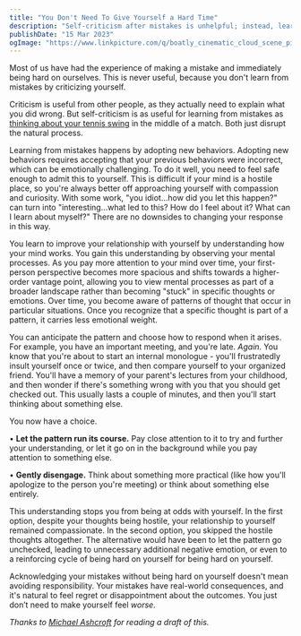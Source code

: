 ```yaml
---
title: "You Don't Need To Give Yourself a Hard Time"
description: "Self-criticism after mistakes is unhelpful; instead, learn from your them by approaching yourself with curiosity."
publishDate: "15 Mar 2023"
ogImage: "https://www.linkpicture.com/q/boatly_cinematic_cloud_scene_pixel_art_1343fd85-cc1d-43da-93f7-3e9e42865de9.png"
---
```



Most of us have had the experience of making a mistake and immediately being hard on ourselves. This is never useful, because you don't learn from mistakes by criticizing yourself.

Criticism is useful from other people, as they actually need to explain what you did wrong. But self-criticism is as useful for learning from mistakes as  [thinking about your tennis swing](https://every.to/expanding-awareness/how-to-get-out-of-your-own-way-at-work#:~:text=they%20come%20from.-,The%20two%20selves,-In%20The%20Inner) in the middle of a match. Both just disrupt the natural process.

Learning from mistakes happens by adopting new behaviors. Adopting new behaviors requires accepting that your previous behaviors were incorrect, which can be emotionally challenging. To do it well, you need to feel safe enough to admit this to yourself. This is difficult if your mind is a hostile place, so you're always better off approaching yourself with compassion and curiosity. With some work, "you idiot…how did you let this happen?" can turn into "interesting…what led to this? How do I feel about it? What can I learn about myself?" There are no downsides to changing your response in this way.

You learn to improve your relationship with yourself by understanding how your mind works. You gain this understanding by observing your mental processes. As you pay more attention to your mind over time, your first-person perspective becomes more spacious and shifts towards a higher-order vantage point, allowing you to view mental processes as part of a broader landscape rather than becoming "stuck" in specific thoughts or emotions. Over time, you become aware of patterns of thought that occur in particular situations. Once you recognize that a specific thought is part of a pattern, it carries less emotional weight.

You can anticipate the pattern and choose how to respond when it arises. For example, you have an important meeting, and you're late. *Again*. You know that you're about to start an internal monologue - you'll frustratedly insult yourself once or twice, and then compare yourself to your organized friend. You'll have a memory of your parent's lectures from your childhood, and then wonder if there's something wrong with you that you should get checked out. This usually lasts a couple of minutes, and then you'll start thinking about something else.

You now have a choice.

• **Let the pattern run its course.** Pay close attention to it to try and further your understanding, or let it go on in the background while you pay attention to something else.

• **Gently disengage.** Think about something more practical (like how you'll apologize to the person you're meeting) or think about something else entirely.

This understanding stops you from being at odds with yourself. In the first option, despite your thoughts being hostile, your relationship to yourself remained compassionate. In the second option, you skipped the hostile thoughts altogether. The alternative would have been to let the pattern go unchecked, leading to unnecessary additional negative emotion, or even to a reinforcing cycle of being hard on yourself for being hard on yourself.

Acknowledging your mistakes without being hard on yourself doesn't mean avoiding responsibility. Your mistakes have real-world consequences, and it's natural to feel regret or disappointment about the outcomes. You just don’t need to make yourself feel *worse.* 



*Thanks to [Michael Ashcroft](https://twitter.com/m_ashcroft) for reading a draft of this.*
